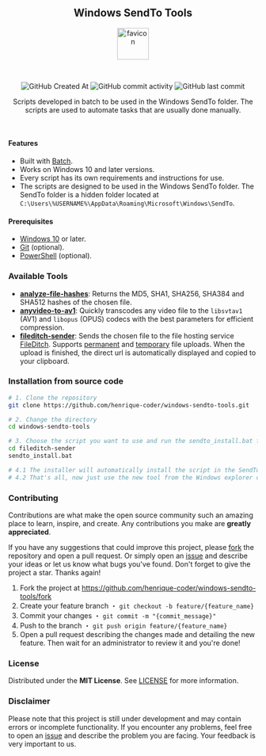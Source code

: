 <h2 align="center">Windows SendTo Tools</h2>

<p align="center">
    <img src="icon.ico" alt="favicon" width="64" height="64">
</p>

<br>

<p align="center">
    <img src="https://img.shields.io/github/created-at/henrique-coder/windows-sendto-tools?style=for-the-badge&logoColor=white&labelColor=gray&color=white" alt="GitHub Created At">
    <img src="https://img.shields.io/github/commit-activity/m/henrique-coder/windows-sendto-tools?style=for-the-badge&logoColor=white&labelColor=gray&color=white" alt="GitHub commit activity">
    <img src="https://img.shields.io/github/last-commit/henrique-coder/windows-sendto-tools?style=for-the-badge&logoColor=white&labelColor=gray&color=white" alt="GitHub last commit">
</p>

<p align="center">
    Scripts developed in batch to be used in the Windows SendTo folder. The scripts are used to automate tasks that are usually done manually.
</p>

<br>

#### Features

- Built with [Batch](https://wikipedia.org/wiki/Batch_file).
- Works on Windows 10 and later versions.
- Every script has its own requirements and instructions for use.
- The scripts are designed to be used in the Windows SendTo folder. The SendTo folder is a hidden folder located at `C:\Users\%USERNAME%\AppData\Roaming\Microsoft\Windows\SendTo`.

#### Prerequisites

- [Windows 10](https://www.microsoft.com/windows/get-windows-10) or later.
- [Git](https://gitforwindows.org) (optional).
- [PowerShell](https://wikipedia.org/wiki/PowerShell) (optional).

### Available Tools

- **[analyze-file-hashes](https://github.com/henrique-coder/windows-sendto-tools/tree/main/analyze-file-hashes)**: Returns the MD5, SHA1, SHA256, SHA384 and SHA512 hashes of the chosen file.
- **[anyvideo-to-av1](https://github.com/henrique-coder/windows-sendto-tools/tree/main/anyvideo-to-av1)**: Quickly transcodes any video file to the `libsvtav1` (AV1) and `libopus` (OPUS) codecs with the best parameters for efficient compression.
- **[fileditch-sender](https://github.com/henrique-coder/windows-sendto-tools/tree/main/fileditch-sender)**: Sends the chosen file to the file hosting service [FileDitch](https://fileditch.com). Supports [permanent](https://fileditch.com) and [temporary](https://fileditch.com/temp.html) file uploads. When the upload is finished, the direct url is automatically displayed and copied to your clipboard.

### Installation from source code

```bash
# 1. Clone the repository
git clone https://github.com/henrique-coder/windows-sendto-tools.git

# 2. Change the directory
cd windows-sendto-tools

# 3. Choose the script you want to use and run the sendto_install.bat file that will be inside the folder of the chosen script. Example:
cd fileditch-sender
sendto_install.bat

# 4.1 The installer will automatically install the script in the SendTo directory in your Windows.
# 4.2 That's all, now just use the new tool from the Windows explorer context menu.
```

### Contributing

Contributions are what make the open source community such an amazing place to learn, inspire, and create. Any contributions you make are **greatly appreciated**.

If you have any suggestions that could improve this project, please [fork](https://github.com/henrique-coder/windows-sendto-tools/fork) the repository and open a pull request. Or simply open an [issue](https://github.com/henrique-coder/windows-sendto-tools/issues/new) and describe your ideas or let us know what bugs you've found. Don't forget to give the project a star. Thanks again!

1. Fork the project at https://github.com/henrique-coder/windows-sendto-tools/fork
2. Create your feature branch ・ `git checkout -b feature/{feature_name}`
3. Commit your changes ・ `git commit -m "{commit_message}"`
4. Push to the branch ・ `git push origin feature/{feature_name}`
5. Open a pull request describing the changes made and detailing the new feature. Then wait for an administrator to review it and you're done!

### License

Distributed under the **MIT License**. See [LICENSE](https://github.com/henrique-coder/windows-sendto-tools/blob/main/LICENSE) for more information.

### Disclaimer

Please note that this project is still under development and may contain errors or incomplete functionality. If you encounter any problems, feel free to open an [issue](https://github.com/henrique-coder/windows-sendto-tools/issues/new) and describe the problem you are facing. Your feedback is very important to us.